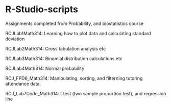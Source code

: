 # R-Studio-scripts
Assignments completed from Probability, and biostatistics course

RCJLab1Math314: Learning how to plot data and calculating standard deviation

RCJLab2Math314: Cross tabulation analysis etc

RCJLab3Math314: Binomial distribution calculations etc

RCJLab4Math314: Normal probability

RCJ_FPD6_Math314: Manipulating, sorting, and filterning tutoring attendance data.

RCJ_Lab7Code_Math314: t.test (two sample proportion test), and regression line
